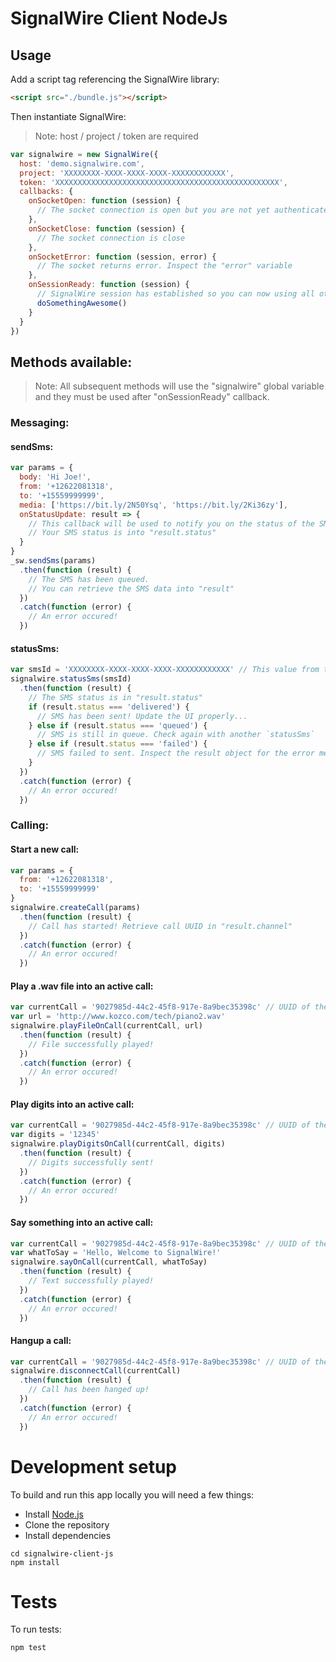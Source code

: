 # SignalWire Client NodeJs

## Usage
Add a script tag referencing the SignalWire library:
```html
<script src="./bundle.js"></script>
```

Then instantiate SignalWire:
> Note: host / project / token are required

```javascript
var signalwire = new SignalWire({
  host: 'demo.signalwire.com',
  project: 'XXXXXXXX-XXXX-XXXX-XXXX-XXXXXXXXXXXX',
  token: 'XXXXXXXXXXXXXXXXXXXXXXXXXXXXXXXXXXXXXXXXXXXXXXXXXX',
  callbacks: {
    onSocketOpen: function (session) {
      // The socket connection is open but you are not yet authenticated with the SignalWire system
    },
    onSocketClose: function (session) {
      // The socket connection is close
    },
    onSocketError: function (session, error) {
      // The socket returns error. Inspect the "error" variable
    },
    onSessionReady: function (session) {
      // SignalWire session has established so you can now using all other methods..
      doSomethingAwesome()
    }
  }
})
```

## Methods available:

> Note: All subsequent methods will use the "signalwire" global variable and they must be used after "onSessionReady" callback.

### Messaging:

#### sendSms:
```javascript
var params = {
  body: 'Hi Joe!',
  from: '+12622081318',
  to: '+15559999999',
  media: ['https://bit.ly/2N50Ysq', 'https://bit.ly/2Ki36zy'],
  onStatusUpdate: result => {
    // This callback will be used to notify you on the status of the SMS.
    // Your SMS status is into "result.status"
  }
}
_sw.sendSms(params)
  .then(function (result) {
    // The SMS has been queued.
    // You can retrieve the SMS data into "result"
  })
  .catch(function (error) {
    // An error occured!
  })
```

#### statusSms:
```javascript
var smsId = 'XXXXXXXX-XXXX-XXXX-XXXX-XXXXXXXXXXXX' // This value from the previous `sendSms` Promise
signalwire.statusSms(smsId)
  .then(function (result) {
    // The SMS status is in "result.status"
    if (result.status === 'delivered') {
      // SMS has been sent! Update the UI properly...
    } else if (result.status === 'queued') {
      // SMS is still in queue. Check again with another `statusSms`
    } else if (result.status === 'failed') {
      // SMS failed to sent. Inspect the result object for the error message: `result`
    }
  })
  .catch(function (error) {
    // An error occured!
  })
```

### Calling:

#### Start a new call:
```javascript
var params = {
  from: '+12622081318',
  to: '+15559999999'
}
signalwire.createCall(params)
  .then(function (result) {
    // Call has started! Retrieve call UUID in "result.channel"
  })
  .catch(function (error) {
    // An error occured!
  })
```

#### Play a .wav file into an active call:
```javascript
var currentCall = '9027985d-44c2-45f8-917e-8a9bec35398c' // UUID of the current call
var url = 'http://www.kozco.com/tech/piano2.wav'
signalwire.playFileOnCall(currentCall, url)
  .then(function (result) {
    // File successfully played!
  })
  .catch(function (error) {
    // An error occured!
  })
```

#### Play digits into an active call:
```javascript
var currentCall = '9027985d-44c2-45f8-917e-8a9bec35398c' // UUID of the current call
var digits = '12345'
signalwire.playDigitsOnCall(currentCall, digits)
  .then(function (result) {
    // Digits successfully sent!
  })
  .catch(function (error) {
    // An error occured!
  })
```

#### Say something into an active call:
```javascript
var currentCall = '9027985d-44c2-45f8-917e-8a9bec35398c' // UUID of the current call
var whatToSay = 'Hello, Welcome to SignalWire!'
signalwire.sayOnCall(currentCall, whatToSay)
  .then(function (result) {
    // Text successfully played!
  })
  .catch(function (error) {
    // An error occured!
  })
```

#### Hangup a call:
```javascript
var currentCall = '9027985d-44c2-45f8-917e-8a9bec35398c' // UUID of the current call
signalwire.disconnectCall(currentCall)
  .then(function (result) {
    // Call has been hanged up!
  })
  .catch(function (error) {
    // An error occured!
  })
```


# Development setup
To build and run this app locally you will need a few things:
- Install [Node.js](https://nodejs.org/en/)
- Clone the repository
- Install dependencies
```
cd signalwire-client-js
npm install
```

# Tests
To run tests:
```
npm test
```
